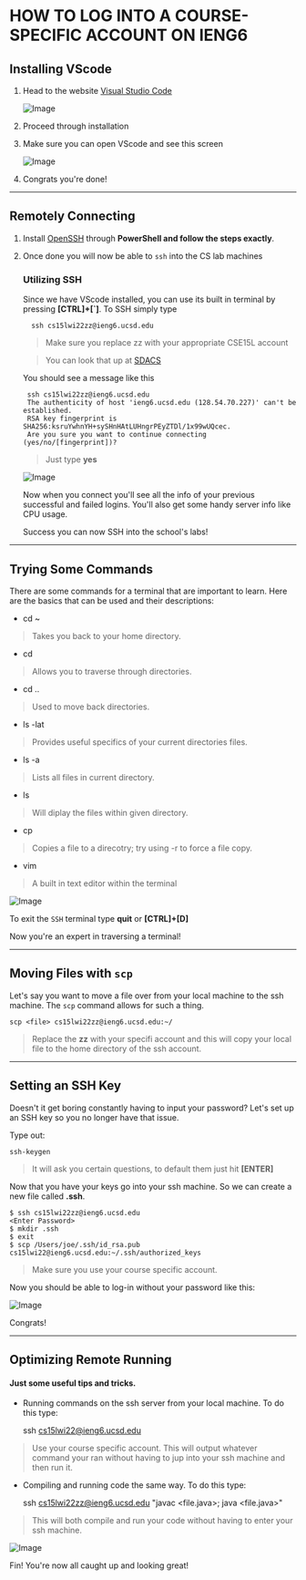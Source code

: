 # HOW TO LOG INTO A COURSE-SPECIFIC ACCOUNT ON IENG6

## Installing VScode
1. Head to the website [Visual Studio Code](https://code.visualstudio.com/)

    ![Image](installVScode.png)

2. Proceed through installation
3. Make sure you can open VScode and see this screen

    ![Image](InstalledVS.png)

4. Congrats you're done!

---
## Remotely Connecting
1. Install [OpenSSH](https://docs.microsoft.com/en-us/windows-server/administration/openssh/openssh_install_firstuse) through **PowerShell and follow the steps exactly**.
2. Once done you will now be able to ```ssh``` into the CS lab machines
    
    ### Utilizing SSH
    Since we have VScode installed, you can use its built in terminal by pressing **[CTRL]+[`]**. To SSH simply type
    
         ssh cs15lwi22zz@ieng6.ucsd.edu
    >Make sure you replace zz with your appropriate CSE15L account
    
    >You can look that up at [SDACS](https://sdacs.ucsd.edu/~icc/index.php)
    
    You should see a message like this

        ssh cs15lwi22zz@ieng6.ucsd.edu
        The authenticity of host 'ieng6.ucsd.edu (128.54.70.227)' can't be established.
        RSA key fingerprint is SHA256:ksruYwhnYH+sySHnHAtLUHngrPEyZTDl/1x99wUQcec.
        Are you sure you want to continue connecting (yes/no/[fingerprint])?
    >Just type **yes**

    ![Image](Connected.png)

    Now when you connect you'll see all the info of your previous successful and failed logins.
    You'll also get some handy server info like CPU usage.

    Success you can now SSH into the school's labs!

---
## Trying Some Commands
There are some commands for a terminal that are important to learn. Here are the basics that can be used and their descriptions:
* cd ~
>Takes you back to your home directory.
* cd <directory>
>Allows you to traverse through directories.
* cd ..
>Used to move back directories.
* ls -lat
>Provides useful specifics of your current directories files.
* ls -a
>Lists all files in current directory.
* ls <directory>
>Will diplay the files within given directory.
* cp <file> <directory>
>Copies a file to a direcotry; try using -r to force a file copy.
* vim <file>
>A built in text editor within the terminal

![Image](ommand.png)

To exit the ```SSH``` terminal type **quit** or **[CTRL]+[D]**

Now you're an expert in traversing a terminal!

---
## Moving Files with ```scp```
Let's say you want to move a file over from your local machine to the ssh machine. The ```scp``` command allows for such a thing.

    scp <file> cs15lwi22zz@ieng6.ucsd.edu:~/
>Replace the **zz** with your specifi account and this will copy your local file to the home directory of the ssh account.

---
## Setting an SSH Key
Doesn't it get boring constantly having to input your password? Let's set up an SSH key so you no longer have that issue.

Type out:

    ssh-keygen
>It will ask you certain questions, to default them just hit **[ENTER]**

Now that you have your keys go into your ssh machine. So we can create a new file called **.ssh**.

    $ ssh cs15lwi22zz@ieng6.ucsd.edu
    <Enter Password>
    $ mkdir .ssh
    $ exit
    $ scp /Users/joe/.ssh/id_rsa.pub cs15lwi22@ieng6.ucsd.edu:~/.ssh/authorized_keys
>Make sure you use your course specific account.

Now you should be able to log-in without your password like this:

![Image](SSHKey.png)

Congrats!

---
## Optimizing Remote Running
#### Just some useful tips and tricks. ####
* Running commands on the ssh server from your local machine. To do this type:

    ssh cs15lwi22@ieng6.ucsd.edu <command>
>Use your course specific account. This will output whatever command your ran without having to jup into your ssh machine and then run it.

* Compiling and running code the same way. To do this type:

    ssh cs15lwi22zz@ieng6.ucsd.edu "javac <file.java>; java <file.java>"
>This will both compile and run your code without having to enter your ssh machine.

![Image](fast.png)

Fin! You're now all caught up and looking great!